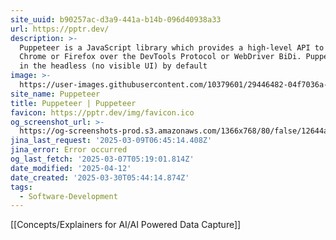 ```yaml
---
site_uuid: b90257ac-d3a9-441a-b14b-096d40938a33
url: https://pptr.dev/
description: >-
  Puppeteer is a JavaScript library which provides a high-level API to control
  Chrome or Firefox over the DevTools Protocol or WebDriver BiDi. Puppeteer runs
  in the headless (no visible UI) by default
image: >-
  https://user-images.githubusercontent.com/10379601/29446482-04f7036a-841f-11e7-9872-91d1fc2ea683.png
site_name: Puppeteer
title: Puppeteer | Puppeteer
favicon: https://pptr.dev/img/favicon.ico
og_screenshot_url: >-
  https://og-screenshots-prod.s3.amazonaws.com/1366x768/80/false/12644a411b37fef4ca32efdba648ec3ca43298057eb49a561b63116a543249c2.jpeg
jina_last_request: '2025-03-09T06:45:14.408Z'
jina_error: Error occurred
og_last_fetch: '2025-03-07T05:19:01.814Z'
date_modified: '2025-04-12'
date_created: '2025-03-30T05:44:14.874Z'
tags:
  - Software-Development
---
```













[[Concepts/Explainers for AI/AI Powered Data Capture]]
